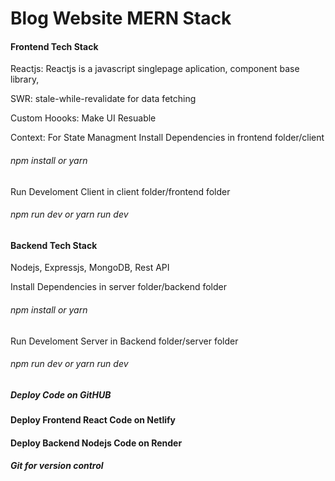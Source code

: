 # Blog Website MERN Stack

#### Frontend Tech Stack
Reactjs:  Reactjs is a javascript singlepage aplication, component base library,

SWR: stale-while-revalidate for data fetching

Custom Hoooks: Make UI Resuable

Context: For State Managment
Install Dependencies in frontend folder/client

###### npm install or yarn

Run Develoment Client in client folder/frontend folder

###### npm run dev or yarn run dev

#### Backend Tech Stack
Nodejs,
Expressjs,
MongoDB,
Rest API

Install Dependencies in server folder/backend folder

###### npm install or yarn

Run Develoment Server in Backend folder/server folder

###### npm run dev or yarn run dev


##### Deploy Code on GitHUB
#### Deploy Frontend React Code on Netlify
#### Deploy Backend Nodejs Code on Render

##### Git for version control